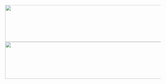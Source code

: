 <a href="https://github.com/devxb/gitanimals">
  <img src="https://render.gitanimals.org/lines/JungDoHee?pet-id=1" width="1000" height="120"/>
</a>

<a href="https://www.gitanimals.org/en_US?utm_medium=image&utm_source=JungDoHee&utm_content=line">
  <img
    src="https://render.gitanimals.org/lines/JungDoHee?pet-id=761120127904319661"
    width="600"
    height="120"
  />
</a>
  
